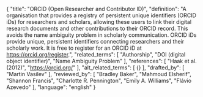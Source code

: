 {
  "title": "ORCID (Open Researcher and Contributor ID)",
  "definition": "A organisation that provides a registry of persistent unique identifiers (ORCID iDs) for researchers and scholars, allowing these users to link their digital research documents and other contributions to their ORCID record. This avoids the name ambiguity problem in scholarly communication. ORCID iDs provide unique, persistent identifiers connecting researchers and their scholarly work. It is free to register for an ORCID iD at https://orcid.org/register.",
  "related_terms": [
    "Authorship",
    "DOI (digital object identifier)",
    "Name Ambiguity Problem"
  ],
  "references": [
    "Haak et al. (2012)",
    "https://orcid.org/"
  ],
  "alt_related_terms": [
    {}
  ],
  "drafted_by": [
    "Martin Vasilev"
  ],
  "reviewed_by": [
    "Bradley Baker",
    "Mahmoud Elsherif",
    "Shannon Francis",
    "Charlotte R. Pennington",
    "Emily A. Williams",
    "Flávio Azevedo"
  ],
  "language": "english"
}
